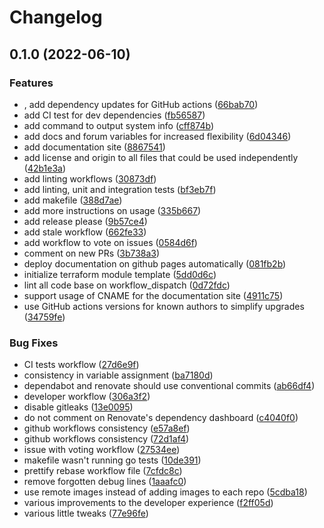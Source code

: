 # Changelog

## 0.1.0 (2022-06-10)


### Features

* , add dependency updates for GitHub actions ([66bab70](https://github.com/politician/template-terraform/commit/66bab70a735f92ba5f761e7b6f193cc0aa17aa3e))
* add CI test for dev dependencies ([fb56587](https://github.com/politician/template-terraform/commit/fb56587df33ef596f7a1f31dd9791f6612076396))
* add command to output system info ([cff874b](https://github.com/politician/template-terraform/commit/cff874b125d011b31ae32af0af773ed2a8f0088e))
* add docs and forum variables for increased flexibility ([6d04346](https://github.com/politician/template-terraform/commit/6d04346f4c2936e6a8b04266365cde32bc8c565d))
* add documentation site ([8867541](https://github.com/politician/template-terraform/commit/8867541efd43d01eea90e6e6aa0222daea4463f2))
* add license and origin to all files that could be used independently ([42b1e3a](https://github.com/politician/template-terraform/commit/42b1e3a38aa99b6e24b5c92c97943111a805bf88))
* add linting workflows ([30873df](https://github.com/politician/template-terraform/commit/30873df5b300c41a7cb0e158efad3a070c084bda))
* add linting, unit and integration tests ([bf3eb7f](https://github.com/politician/template-terraform/commit/bf3eb7f8fcc34f183c860514a679feaaeeb98e46))
* add makefile ([388d7ae](https://github.com/politician/template-terraform/commit/388d7aee69e1eba5045dfe0a3e2202485521b1b5))
* add more instructions on usage ([335b667](https://github.com/politician/template-terraform/commit/335b667f720aec41908d5fc2c8fef20e6730a2b8))
* add release please ([9b57ce4](https://github.com/politician/template-terraform/commit/9b57ce4decf45daf6bedc58be50c100a8a9ee609))
* add stale workflow ([662fe33](https://github.com/politician/template-terraform/commit/662fe339e0af90cdacf34d2c001963eed718d670))
* add workflow to vote on issues ([0584d6f](https://github.com/politician/template-terraform/commit/0584d6f4c3b3e92430342e2afb6748539479da8a))
* comment on new PRs ([3b738a3](https://github.com/politician/template-terraform/commit/3b738a3b44a50e2bb27fc7172e56d07009cbe3ec))
* deploy documentation on github pages automatically ([081fb2b](https://github.com/politician/template-terraform/commit/081fb2bf999297d265083ab0448ebec61bd90659))
* initialize terraform module template ([5dd0d6c](https://github.com/politician/template-terraform/commit/5dd0d6c85019c24a5ad56c4590653dbfe7570f0e))
* lint all code base on workflow_dispatch ([0d72fdc](https://github.com/politician/template-terraform/commit/0d72fdcc2d92f3647961ee8ce12263eda2df144e))
* support usage of CNAME for the documentation site ([4911c75](https://github.com/politician/template-terraform/commit/4911c754f51851e73f294427f7e986e516201ca4))
* use GitHub actions versions for known authors to simplify upgrades ([34759fe](https://github.com/politician/template-terraform/commit/34759fef19094c2bcfd80e87c632954a91ea2506))


### Bug Fixes

* CI tests workflow ([27d6e9f](https://github.com/politician/template-terraform/commit/27d6e9f7656a0720500858c111bc4208d68b7c73))
* consistency in variable assignment ([ba7180d](https://github.com/politician/template-terraform/commit/ba7180d7a2444ae45ca4c26e9ab1f27cae49e253))
* dependabot and renovate should use conventional commits ([ab66df4](https://github.com/politician/template-terraform/commit/ab66df4ddac1998ab30d5defc7c57078f9e747d3))
* developer workflow ([306a3f2](https://github.com/politician/template-terraform/commit/306a3f20d42e33d29ea8676f32f5fd5a729d412a))
* disable gitleaks ([13e0095](https://github.com/politician/template-terraform/commit/13e00959bd607f07cb9dda0865a3d7f66a48537d))
* do not comment on Renovate's dependency dashboard ([c4040f0](https://github.com/politician/template-terraform/commit/c4040f0bf8c94799bcb63df4cb17cb42fdd68b2d))
* github workflows consistency ([e57a8ef](https://github.com/politician/template-terraform/commit/e57a8efc1c33e2ef6b8fefdbaf9129a6e616aacf))
* github workflows consistency ([72d1af4](https://github.com/politician/template-terraform/commit/72d1af4a39e0151969c5d41ecffe101540ec2384))
* issue with voting workflow ([27534ee](https://github.com/politician/template-terraform/commit/27534eed3924d33fc7d4f5aff97588b7a6b6d9c3))
* makefile wasn't running go tests ([10de391](https://github.com/politician/template-terraform/commit/10de391d9b77888acc9192b83655fb9794662bb5))
* prettify rebase workflow file ([7cfdc8c](https://github.com/politician/template-terraform/commit/7cfdc8ce6d697051e8c3ba3e5b1487a74c3b2433))
* remove forgotten debug lines ([1aaafc0](https://github.com/politician/template-terraform/commit/1aaafc06b12816e6333f00867dd150d9ece8f59b))
* use remote images instead of adding images to each repo ([5cdba18](https://github.com/politician/template-terraform/commit/5cdba183bca0bc94a424ffdab97bcc517d1ce53b))
* various improvements to the developer experience ([f2ff05d](https://github.com/politician/template-terraform/commit/f2ff05da806f148137a1f1a3a8b0d7ff0bbc012d))
* various little tweaks ([77e96fe](https://github.com/politician/template-terraform/commit/77e96fe9f4a8cc6e28dc45449f534abe920d83a3))
